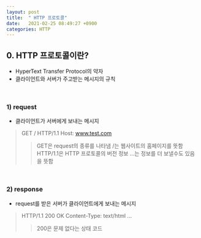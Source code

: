 ```yaml
---
layout: post
title:  " HTTP 프로토콜"
date:   2021-02-25 08:49:27 +0900
categories: HTTP
---
```


## 0. HTTP 프로토콜이란?
- HyperText Transfer Protocol의 약자
- 클라이언트와 서버가 주고받는 메시지의 규칙

<br/>

### 1) request
- 클라이언트가 서버에게 보내는 메시지
> GET / HTTP/1.1
> Host: www.test.com
>> GET은 request의 종류를 나타냄
>> /는 웹사이트의 홈페이지를 뜻함
>> HTTP/1.1은 HTTP 프로토콜의 버전 정보
>> ...는 정보를 더 보낼수도 있음을 뜻함

<br/>

### 2) response
- request를 받은 서버가 클라이언트에게 보내는 메시지

> HTTP/1.1 200 OK
> Content-Type: text/html
> ...
>> 200은 문제 없다는 상태 코드
